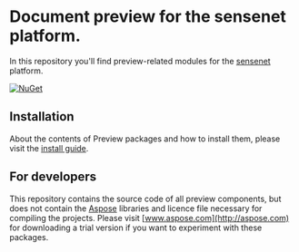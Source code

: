 # Document preview for the sensenet platform.
In this repository you'll find preview-related modules for the [sensenet](https://github.com/SenseNet/sensenet) platform.

[![NuGet](https://img.shields.io/nuget/v/SenseNet.Preview.svg)](https://www.nuget.org/packages/SenseNet.Preview)

## Installation
About the contents of Preview packages and how to install them, please visit the [install guide](/docs/install-preview-from-nuget.md).

## For developers
This repository contains the source code of all preview components, but does not contain the [Aspose](http://aspose.com) libraries and licence file necessary for compiling the projects. Please visit [www.aspose.com](http://aspose.com) for downloading a trial version if you want to experiment with these packages.